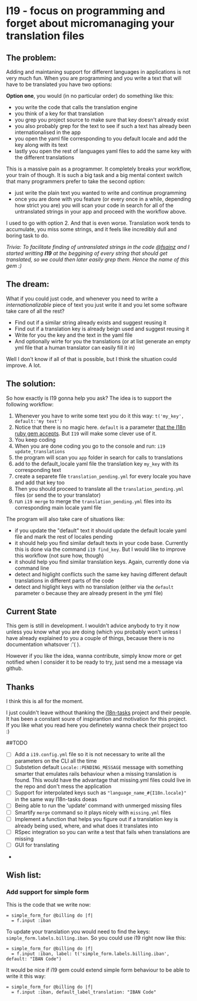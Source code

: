 # I19 - focus on programming and forget about micromanaging your translation files

## The problem:
Adding and maintaning support for different languages in applications is not very much fun. When you are programming and you write a text that will have to be translated you have two options:

**Option one**, you would (in no particular order) do something like this:

* you write the code that calls the translation engine
* you think of a key for that translation
* you grep you project source to make sure that key doesn't already exist
* you also probably grep for the text to see if such a text has already been internationalised in the app
* you open the yaml file corresponding to you default locale and add the key along with its text
* lastly you open the rest of languages yaml files to add the same key with the different translations

This is a massive pain as a programmer. It completely breaks your workflow, your train of though. It is such a big task and a big mental context switch that many programmers prefer to take the second option:

* just write the plain text you wanted to write and continue programming
* once you are done with you feature (or every once in a while, depending how strict you are) you will scan your code in search for all of the untranslated strings in your app and proceed with the workflow above.

I used to go with option 2. And that is even worse. Translation work tends to accumulate, you miss some strings, and it feels like incredibly dull and boring task to do.

*Trivia: To facilitate finding of untranslated strings in the code [@fsainz](http://fsainz.com) and I started writting __I19__ at the beggining of every string that should get translated, so we could then later easily grep them. Hence the name of this gem :)*

## The dream:
What if you could just code, and whenever you need to write a _internationalizable_ piece of text you just write it and you let some software take care of all the rest?

* Find out if a similar string already exists and suggest reusing it
* Find out if a translation key is already beign used and suggest reusing it
* Write for you the key and the text in the yaml file
* And optionally wirte for you the translations (or at list generate an empty yml file that a human translator can easily fill it in)

Well I don't know if all of that is possible, but I think the situation could improve. A lot.

## The solution:
So how exactly is I19 gonna help you ask? The idea is to support the following workflow:

1. Whenever you have to write some text you do it this way: `t('my_key', default:'my text')`
  1. Notice that there is no magic here. `default` is a parameter [that the I18n ruby gem accepts](https://github.com/svenfuchs/i18n/wiki/Fallbacks#providing-a-default). But `I19` will make some clever use of it.
2. You keep coding
3. When you are done coding you go to the console and run: `i19 update_translations`
  1. the program will scan you `app` folder in search for calls to translations
  2. add to the default_locale yaml file the translation key `my_key` with its corresponding text
  3. create a separete file `translation_pending.yml` for every locale you have and add that key too
4. Then you should proceed to translate all the `translation_pending.yml` files (or send the to your translator)
5. run `i19 merge` to merge the `translation_pending.yml` files into its corresponding main locale yaml file

The program will also take care of situations like:

* if you update the "default" text it should update the default locale yaml file and mark the rest of locales pending
* it should help you find similar default texts in your code base. Currently this is done via the command `i19 find_key`. But I would like to improve this workflow (not sure how, though)
* it should help you find similar translation keys. Again, currently done via command line
* detect and higlight conflicts such the same key having different default translations in different parts of the code
* detect and higlight keys with no translation (either via the `default` parameter o because they are already present in the yml file)

## Current State
This gem is still in development. I wouldn't advice anybody to try it now unless you know what you are doing (which you probably won't unless I have already explained to you a couple of things, because there is no documentation whatsover :'( ).

However if you like the idea, wanna contribute, simply know more or get notified when I consider it to be ready to try, just send me a message via github.

## Thanks
I think this is all for the moment.

I just couldn't leave without thanking the [i18n-tasks](https://github.com/glebm/i18n-tasks) project and their people. It has been a constant soure of inspirantion and motivation for this project. If you like what you read here you definetely wanna check their project too :)

##TODO

- [ ] Add a `i19.config.yml` file so it is not necessary to write all the parameters on the CLI all the time
- [ ] Substetion default `Locale::PENDING_MESSAGE` message with something smarter that emulates rails behaviour when a missing translation is found. This would have the advantage that missing.yml files could live in the repo and don't mess the application
- [ ] Support for interpolated keys such as `"language_name_#{I18n.locale}"`  in the same way I18n-tasks doeas
- [ ] Being able to run the 'update' command with unmerged missing files
- [ ] Smartify `merge` command so it plays nicely with `missing.yml` files
- [ ] Implement a function that helps you figure out if a translation key is already being used, where, and what does it translates into
- [ ] RSpec integration so you can write a test that fails when translations are missing
- [ ] GUI for translating
- 
## Wish list:
### Add support for simple form
This is the code that we write now:
```haml
= simple_form_for @billing do |f|
  = f.input :iban
```
To update your translation you would need to find the keys: `simple_form.labels.billing.iban`. So you could use i19 right now like this:
```haml
= simple_form_for @billing do |f|
  = f.input :iban, label: t('simple_form.labels.billing.iban', default: "IBAN Code")
```
It would be nice if i19 gem could extend simple form behaviour to be able to write it this way:
```haml
= simple_form_for @billing do |f|
  = f.input :iban, default_label_translation: "IBAN Code"
```
